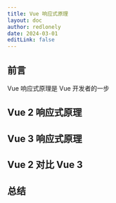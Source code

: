 ```yaml
---
title: Vue 响应式原理
layout: doc
author: redlonely
date: 2024-03-01
editLink: false
---
```


## 前言

Vue 响应式原理是 Vue 开发者的一步

## Vue 2 响应式原理

## Vue 3 响应式原理

## Vue 2 对比 Vue 3

## 总结
